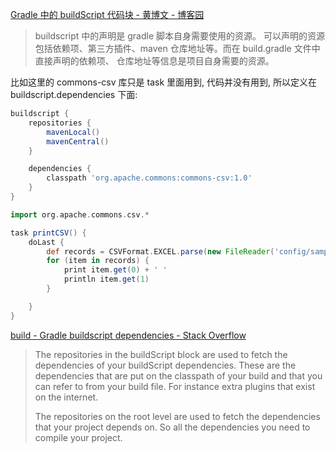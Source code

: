 [Gradle 中的 buildScript 代码块 - 黄博文 - 博客园](http://www.cnblogs.com/huang0925/p/3940528.html)

> buildscript 中的声明是 gradle 脚本自身需要使用的资源。
> 可以声明的资源包括依赖项、第三方插件、maven 仓库地址等。而在 build.gradle 文件中直接声明的依赖项、
> 仓库地址等信息是项目自身需要的资源。

比如这里的 commons-csv 库只是 task 里面用到, 代码并没有用到, 所以定义在 buildscript.dependencies 下面:

```groovy
buildscript {
    repositories {
        mavenLocal()
        mavenCentral()
    }

    dependencies {
        classpath 'org.apache.commons:commons-csv:1.0'
    }
}

import org.apache.commons.csv.*

task printCSV() {
    doLast {
        def records = CSVFormat.EXCEL.parse(new FileReader('config/sample.csv'))
        for (item in records) {
            print item.get(0) + ' '
            println item.get(1)
        }

    }
}
```

[build - Gradle buildscript dependencies - Stack Overflow](https://stackoverflow.com/questions/13923766/gradle-buildscript-dependencies)

> The repositories in the buildScript block are used to fetch the dependencies of your 
> buildScript dependencies. These are the dependencies that are put on the classpath 
> of your build and that you can refer to from your build file. For instance extra 
> plugins that exist on the internet.
> 
> The repositories on the root level are used to fetch the dependencies that 
> your project depends on. So all the dependencies you need to compile your project.
